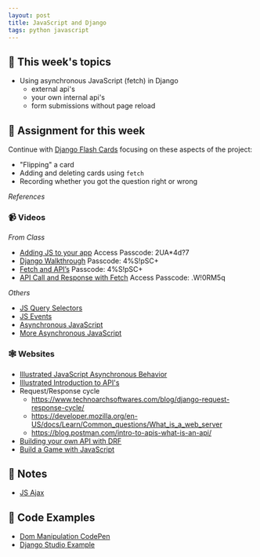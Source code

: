 ```yaml
---
layout: post
title: JavaScript and Django
tags: python javascript
---
```


## 🎯 This week's topics
- Using asynchronous JavaScript (fetch) in Django
    - external api's
    - your own internal api's
    - form submissions without page reload

## 🔖 Assignment for this week
Continue with [Django Flash Cards](https://classroom.github.com/a/V43gt1Co) focusing on these aspects of the project:
- "Flipping" a card
- Adding and deleting cards using `fetch`
- Recording whether you got the question right or wrong

*References*

### 📹 Videos 
_From Class_
- [Adding JS to your app](https://us02web.zoom.us/rec/share/SiMARqEPiXrMwVgaX0_V_kg7qCh_FoqO9HTVin3vQSGZdcYChgVmBq9ddXyh2l-d.SC09EUWeCDVGh9mb)
Access Passcode: 2UA*4d?7
- [Django Walkthrough](https://us02web.zoom.us/rec/share/Sgz-WaLqT6K_53VEUFTQ3Ot1J7E2MEvMsQbpippsyuJ-bT2GZCbBKwZTVKn1DSzB.rpXNAFKfxhnupo1D?startTime=1643838100000)
Passcode: 4%S!pSC+
- [Fetch and API’s](https://us02web.zoom.us/rec/share/Sgz-WaLqT6K_53VEUFTQ3Ot1J7E2MEvMsQbpippsyuJ-bT2GZCbBKwZTVKn1DSzB.rpXNAFKfxhnupo1D?startTime=1643841775000) 
Passcode: 4%S!pSC+
- [API Call and Response with Fetch](https://us02web.zoom.us/rec/share/T-WlZaHmQ8C5ta46Gf20idA0qpg0ZVQsl1fnokBoZaVdWpAI4BGORKYVpcAQBSIR.KXlmL8WL9mDT33fZ)
Access Passcode: .W!0RM5q

_Others_
- [JS Query Selectors](https://www.youtube.com/watch?v=JlgLDfINXvY)
- [JS Events](https://youtu.be/ndz6iH6o1ms)
- [Asynchronous JavaScript](https://www.youtube.com/watch?v=ZcQyJ-gxke0)
- [More Asynchronous JavaScript](https://www.youtube.com/watch?v=aNDfsHQ5Gts)

### 🕸 Websites 
- [Illustrated JavaScript Asynchronous Behavior](https://www.youtube.com/watch?v=aNDfsHQ5Gts)
- [Illustrated Introduction to API's](https://medium.com/epfl-extension-school/an-illustrated-introduction-to-apis-10f8000313b9)
- Request/Response cycle
    - https://www.technoarchsoftwares.com/blog/django-request-response-cycle/
    - https://developer.mozilla.org/en-US/docs/Learn/Common_questions/What_is_a_web_server
    - https://blog.postman.com/intro-to-apis-what-is-an-api/
- [Building your own API with DRF](https://www.django-rest-framework.org/)
- [Build a Game with JavaScript](https://developer.mozilla.org/en-US/docs/Games/Tutorials/2D_Breakout_game_pure_JavaScript)

## 🦉 Notes
- [JS Ajax](https://github.com/Momentum-PT-Team-3/notes/blob/main/js-ajax.md)

## 💾 Code Examples
- [Dom Manipulation CodePen](https://codepen.io/da5id/pen/jaMyxw)
- [Django Studio Example](https://github.com/Momentum-PT-Team-3/in-class-exercises-and-examples/tree/main/django-studio-example)

